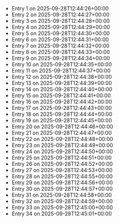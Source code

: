- Entry 1 on 2025-09-28T12:44:26+00:00
- Entry 2 on 2025-09-28T12:44:27+00:00
- Entry 3 on 2025-09-28T12:44:28+00:00
- Entry 4 on 2025-09-28T12:44:29+00:00
- Entry 5 on 2025-09-28T12:44:30+00:00
- Entry 6 on 2025-09-28T12:44:31+00:00
- Entry 7 on 2025-09-28T12:44:32+00:00
- Entry 8 on 2025-09-28T12:44:33+00:00
- Entry 9 on 2025-09-28T12:44:34+00:00
- Entry 10 on 2025-09-28T12:44:35+00:00
- Entry 11 on 2025-09-28T12:44:37+00:00
- Entry 12 on 2025-09-28T12:44:38+00:00
- Entry 13 on 2025-09-28T12:44:39+00:00
- Entry 14 on 2025-09-28T12:44:40+00:00
- Entry 15 on 2025-09-28T12:44:41+00:00
- Entry 16 on 2025-09-28T12:44:42+00:00
- Entry 17 on 2025-09-28T12:44:43+00:00
- Entry 18 on 2025-09-28T12:44:44+00:00
- Entry 19 on 2025-09-28T12:44:45+00:00
- Entry 20 on 2025-09-28T12:44:46+00:00
- Entry 21 on 2025-09-28T12:44:47+00:00
- Entry 22 on 2025-09-28T12:44:48+00:00
- Entry 23 on 2025-09-28T12:44:49+00:00
- Entry 24 on 2025-09-28T12:44:50+00:00
- Entry 25 on 2025-09-28T12:44:51+00:00
- Entry 26 on 2025-09-28T12:44:52+00:00
- Entry 27 on 2025-09-28T12:44:53+00:00
- Entry 28 on 2025-09-28T12:44:55+00:00
- Entry 29 on 2025-09-28T12:44:56+00:00
- Entry 30 on 2025-09-28T12:44:57+00:00
- Entry 31 on 2025-09-28T12:44:58+00:00
- Entry 32 on 2025-09-28T12:44:59+00:00
- Entry 33 on 2025-09-28T12:45:00+00:00
- Entry 34 on 2025-09-28T12:45:01+00:00
